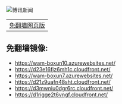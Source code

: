 
<img src="../../raw/master/x/logo_40.gif" alt="博讯新闻"/><table>
	<tr>
								<td><a href="https://wam-boxun7.azurewebsites.net/"
			target="boxun-mirror">免翻墙网页版</a></td>
	</tr>
	</table>
## 免翻墙镜像:

<ul>
<li><a href="https://wam-boxun10.azurewebsites.net/">https://wam-boxun10.azurewebsites.net/</a></li>
    <li><a href="https://d23e16fjz6mh1c.cloudfront.net/">https://d23e16fjz6mh1c.cloudfront.net/</a></li>
    <li><a href="https://wam-boxun7.azurewebsites.net/">https://wam-boxun7.azurewebsites.net/</a></li>
    <li><a href="https://d21z9uafn48sht.cloudfront.net/">https://d21z9uafn48sht.cloudfront.net/</a></li>
    <li><a href="https://d3mwniu0dgr6rc.cloudfront.net/">https://d3mwniu0dgr6rc.cloudfront.net/</a></li>
    <li><a href="https://d1rigge2t6vngf.cloudfront.net/">https://d1rigge2t6vngf.cloudfront.net/</a></li>
    </ul>